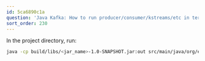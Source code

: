 ```yaml
---
id: 5ca6890c1a
question: 'Java Kafka: How to run producer/consumer/kstreams/etc in terminal'
sort_order: 230
---
```


In the project directory, run:

```bash
java -cp build/libs/<jar_name>-1.0-SNAPSHOT.jar:out src/main/java/org/example/JsonProducer.java
```
